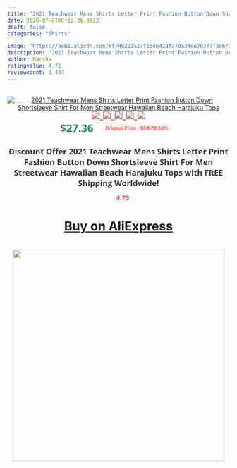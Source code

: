 ```yaml
---
title: "2021 Teachwear Mens Shirts Letter Print Fashion Button Down Shortsleeve Shirt For Men Streetwear Hawaiian Beach Harajuku Tops"
date: 2020-07-6T08:12:36.892Z
draft: false
categories: "Shirts"

image: "https://ae01.alicdn.com/kf/H8223527f234642afa7ea34ee78377f3e6/2021-Teachwear-Mens-Shirts-Letter-Print-Fashion-Button-Down-Shortsleeve-Shirt-For-Men-Streetwear-Hawaiian-Beach.jpg"
description: "2021 Teachwear Mens Shirts Letter Print Fashion Button Down Shortsleeve Shirt For Men Streetwear Hawaiian Beach Harajuku Tops"
author: Marsha
ratingvalue: 4.73
reviewcount: 1.444
---
```

<br>
<div style="text-align: center;">
<a href="https://s.click.aliexpress.com/e/_9QxMi1" target="_blank" rel="nofollow noopener noreferrer"><img alt="2021 Teachwear Mens Shirts Letter Print Fashion Button Down Shortsleeve Shirt For Men Streetwear Hawaiian Beach Harajuku Tops" class="magnifier-image" src="https://ae01.alicdn.com/kf/H8223527f234642afa7ea34ee78377f3e6/2021-Teachwear-Mens-Shirts-Letter-Print-Fashion-Button-Down-Shortsleeve-Shirt-For-Men-Streetwear-Hawaiian-Beach.jpg_640x640.jpg">
<br>
<img style="border:1px solid salmon" src="https://ae01.alicdn.com/kf/H8223527f234642afa7ea34ee78377f3e6/2021-Teachwear-Mens-Shirts-Letter-Print-Fashion-Button-Down-Shortsleeve-Shirt-For-Men-Streetwear-Hawaiian-Beach.jpg_120x120.jpg">&nbsp;&nbsp;<img style="border:1px solid salmon" src="https://ae01.alicdn.com/kf/H1b72a6dc5b444b4099e026e134d32054p/2021-Teachwear-Mens-Shirts-Letter-Print-Fashion-Button-Down-Shortsleeve-Shirt-For-Men-Streetwear-Hawaiian-Beach.jpg_120x120.jpg">&nbsp;&nbsp;<img style="border:1px solid salmon" src="https://ae01.alicdn.com/kf/H60d3c624a6ae46bdb3862f8fd27cbb53C/2021-Teachwear-Mens-Shirts-Letter-Print-Fashion-Button-Down-Shortsleeve-Shirt-For-Men-Streetwear-Hawaiian-Beach.jpg_120x120.jpg">&nbsp;&nbsp;<img style="border:1px solid salmon" src="https://ae01.alicdn.com/kf/H7e48e98efef245b2a72cdbe1aa1b5d18b/2021-Teachwear-Mens-Shirts-Letter-Print-Fashion-Button-Down-Shortsleeve-Shirt-For-Men-Streetwear-Hawaiian-Beach.jpg_120x120.jpg">&nbsp;&nbsp;<img style="border:1px solid salmon" src="https://ae01.alicdn.com/kf/Ha6d2d7c4819b489ba42a928cfc083aecN/2021-Teachwear-Mens-Shirts-Letter-Print-Fashion-Button-Down-Shortsleeve-Shirt-For-Men-Streetwear-Hawaiian-Beach.jpg_120x120.jpg"></a></div><br0>
<div style="text-align: center;"><span style="background-color: white; border: 0px; box-sizing: border-box; color: seagreen; display: inline-block; font-family: &quot;open sans&quot; , &quot;arial&quot; , &quot;helvetica&quot; , sans-serif , &quot;heiti&quot;; font-size: 24px; font-stretch: inherit; font-weight: 700; line-height: inherit; margin: 0px 10px 0px 0px; padding: 0px; vertical-align: middle;">$27.36 </span>
<span style="background: rgb(255 , 241 , 241); border-radius: 3px; border: 0px; box-sizing: border-box; color: #ff4747; display: inline-block; font-family: inherit; font-size: 12px; font-stretch: inherit; font-style: inherit; font-variant: inherit; font-weight: 600; line-height: inherit; margin: 0px; padding: 2px 5px; transform: scale(0.9); vertical-align: middle;">Original Price : <b style="text-decoration: line-through;">$54.72 </b> 50%&nbsp;&nbsp;</span></div>
<h1 style="color: #333333; display: inline-block; font-family: &quot;open sans&quot; , &quot;arial&quot; , &quot;helvetica&quot; , sans-serif , &quot;heiti&quot;; font-size: 18px; font-stretch: inherit; font-weight: 700; text-align: center;">Discount Offer 2021 Teachwear Mens Shirts Letter Print Fashion Button Down Shortsleeve Shirt For Men Streetwear Hawaiian Beach Harajuku Tops with FREE Shipping Worldwide!</h1>
<div style="color: #ff4747; text-align: center;">
<img src="https://4.bp.blogspot.com/-M0ZcTcb-5uY/XleCXlxnR4I/AAAAAAAAAEc/OrjgMkXV1oMQFaCRZj5HQwOCBcu3w1FegCPcBGAYYCw/s1600/star.png" style="height: 15px;">&nbsp;<b>4.73</b></div>
<div class="button_cont" align="center"><a class="buynow_a" href="https://s.click.aliexpress.com/e/_9QxMi1" target="_blank" rel="nofollow noopener noreferrer"><H1>Buy on AliExpress</H1></a></div><br>
<div class="separator" style="clear: both; text-align: center;">
<img src="https://lh3.googleusercontent.com/-pTy5HemUv9M/XlePHvY0dAI/AAAAAAAAAE4/0nX5iRUoIWY8eMW9Dpxeirr157OZliDIgCLcBGAsYHQ/s1600/badge.gif" width="480">
</div>
